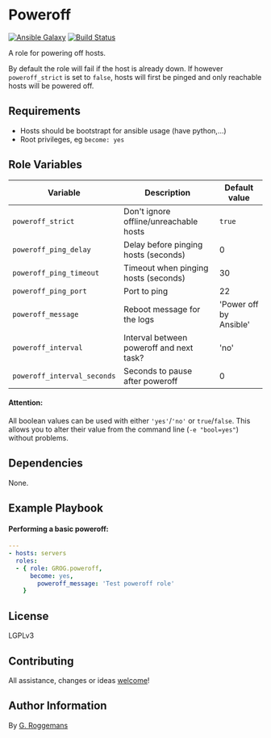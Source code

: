 # Poweroff

[![Ansible Galaxy](http://img.shields.io/badge/galaxy-GROG.poweroff-660198.svg?style=flat)](https://galaxy.ansible.com/list#/roles/5273)
[![Build Status](https://travis-ci.org/GROG/ansible-role-poweroff.svg?branch=master)](https://travis-ci.org/GROG/ansible-role-poweroff)

A role for powering off hosts.

By default the role will fail if the host is already down. If however
`poweroff_strict` is set to `false`, hosts will first be pinged and only
reachable hosts will be powered off.

## Requirements

- Hosts should be bootstrapt for ansible usage (have python,...)
- Root privileges, eg `become: yes`

## Role Variables

| Variable | Description | Default value |
|----------|-------------|---------------|
| `poweroff_strict` | Don't ignore offline/unreachable hosts | `true` |
| `poweroff_ping_delay` | Delay before pinging hosts (seconds) | 0 |
| `poweroff_ping_timeout` | Timeout when pinging hosts (seconds) | 30 |
| `poweroff_ping_port` | Port to ping | 22 |
| `poweroff_message` | Reboot message for the logs | 'Power off by Ansible' |
| `poweroff_interval` | Interval between poweroff and next task? | 'no' |
| `poweroff_interval_seconds` | Seconds to pause after poweroff | 0 |

#### Attention:
All boolean values can be used with either `'yes'`/`'no'` or `true`/`false`.
This allows you to alter their value from the command line (`-e "bool=yes"`)
without problems.

## Dependencies

None.

## Example Playbook

#### Performing a basic poweroff:

```yaml
---
- hosts: servers
  roles:
  - { role: GROG.poweroff,
      become: yes,
        poweroff_message: 'Test poweroff role'
    }
```

## License

LGPLv3

## Contributing

All assistance, changes or ideas [welcome](https://github.com/GROG/ansible-role-poweroff/issues)!

## Author Information

By [G. Roggemans](https://github.com/groggemans)
